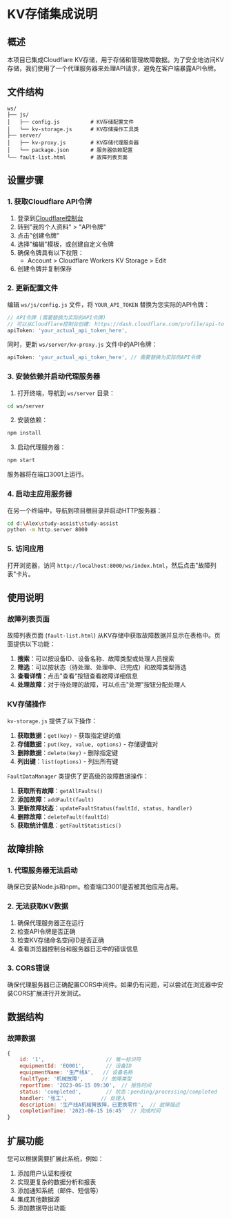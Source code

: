 # KV存储集成说明

## 概述

本项目已集成Cloudflare KV存储，用于存储和管理故障数据。为了安全地访问KV存储，我们使用了一个代理服务器来处理API请求，避免在客户端暴露API令牌。

## 文件结构

```
ws/
├── js/
│   ├── config.js          # KV存储配置文件
│   └── kv-storage.js      # KV存储操作工具类
├── server/
│   ├── kv-proxy.js        # KV存储代理服务器
│   └── package.json       # 服务器依赖配置
└── fault-list.html        # 故障列表页面
```

## 设置步骤

### 1. 获取Cloudflare API令牌

1. 登录到[Cloudflare控制台](https://dash.cloudflare.com/)
2. 转到"我的个人资料" > "API令牌"
3. 点击"创建令牌"
4. 选择"编辑"模板，或创建自定义令牌
5. 确保令牌具有以下权限：
   - Account > Cloudflare Workers KV Storage > Edit
6. 创建令牌并复制保存

### 2. 更新配置文件

编辑 `ws/js/config.js` 文件，将 `YOUR_API_TOKEN` 替换为您实际的API令牌：

```javascript
// API令牌 (需要替换为实际的API令牌)
// 可以从Cloudflare控制台创建: https://dash.cloudflare.com/profile/api-tokens
apiToken: 'your_actual_api_token_here',
```

同时，更新 `ws/server/kv-proxy.js` 文件中的API令牌：

```javascript
apiToken: 'your_actual_api_token_here', // 需要替换为实际的API令牌
```

### 3. 安装依赖并启动代理服务器

1. 打开终端，导航到 `ws/server` 目录：

```bash
cd ws/server
```

2. 安装依赖：

```bash
npm install
```

3. 启动代理服务器：

```bash
npm start
```

服务器将在端口3001上运行。

### 4. 启动主应用服务器

在另一个终端中，导航到项目根目录并启动HTTP服务器：

```bash
cd d:\Alex\study-assist\study-assist
python -m http.server 8000
```

### 5. 访问应用

打开浏览器，访问 `http://localhost:8000/ws/index.html`，然后点击"故障列表"卡片。

## 使用说明

### 故障列表页面

故障列表页面 (`fault-list.html`) 从KV存储中获取故障数据并显示在表格中。页面提供以下功能：

1. **搜索**：可以按设备ID、设备名称、故障类型或处理人员搜索
2. **筛选**：可以按状态（待处理、处理中、已完成）和故障类型筛选
3. **查看详情**：点击"查看"按钮查看故障详细信息
4. **处理故障**：对于待处理的故障，可以点击"处理"按钮分配处理人

### KV存储操作

`kv-storage.js` 提供了以下操作：

1. **获取数据**：`get(key)` - 获取指定键的值
2. **存储数据**：`put(key, value, options)` - 存储键值对
3. **删除数据**：`delete(key)` - 删除指定键
4. **列出键**：`list(options)` - 列出所有键

`FaultDataManager` 类提供了更高级的故障数据操作：

1. **获取所有故障**：`getAllFaults()`
2. **添加故障**：`addFault(fault)`
3. **更新故障状态**：`updateFaultStatus(faultId, status, handler)`
4. **删除故障**：`deleteFault(faultId)`
5. **获取统计信息**：`getFaultStatistics()`

## 故障排除

### 1. 代理服务器无法启动

确保已安装Node.js和npm。检查端口3001是否被其他应用占用。

### 2. 无法获取KV数据

1. 确保代理服务器正在运行
2. 检查API令牌是否正确
3. 检查KV存储命名空间ID是否正确
4. 查看浏览器控制台和服务器日志中的错误信息

### 3. CORS错误

确保代理服务器已正确配置CORS中间件。如果仍有问题，可以尝试在浏览器中安装CORS扩展进行开发测试。

## 数据结构

### 故障数据

```javascript
{
    id: '1',                    // 唯一标识符
    equipmentId: 'EQ001',       // 设备ID
    equipmentName: '生产线A',   // 设备名称
    faultType: '机械故障',      // 故障类型
    reportTime: '2023-06-15 09:30',  // 报告时间
    status: 'completed',        // 状态：pending/processing/completed
    handler: '张工',           // 处理人
    description: '生产线A机械臂故障，已更换零件',  // 故障描述
    completionTime: '2023-06-15 16:45'  // 完成时间
}
```

## 扩展功能

您可以根据需要扩展此系统，例如：

1. 添加用户认证和授权
2. 实现更复杂的数据分析和报表
3. 添加通知系统（邮件、短信等）
4. 集成其他数据源
5. 添加数据导出功能